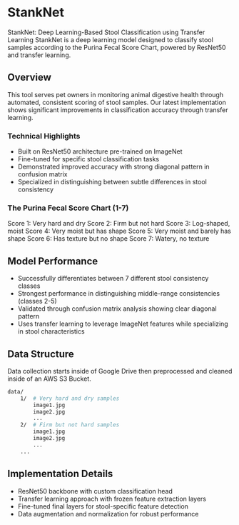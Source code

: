 # StankNet

StankNet: Deep Learning-Based Stool Classification using Transfer Learning
StankNet is a deep learning model designed to classify stool samples according to the Purina Fecal Score Chart, powered by ResNet50 and transfer learning.

## Overview
This tool serves pet owners in monitoring animal digestive health through automated, consistent scoring of stool samples. Our latest implementation shows significant improvements in classification accuracy through transfer learning.

### Technical Highlights
- Built on ResNet50 architecture pre-trained on ImageNet
- Fine-tuned for specific stool classification tasks
- Demonstrated improved accuracy with strong diagonal pattern in confusion matrix
- Specialized in distinguishing between subtle differences in stool consistency

### The Purina Fecal Score Chart (1-7)

Score 1: Very hard and dry
Score 2: Firm but not hard
Score 3: Log-shaped, moist
Score 4: Very moist but has shape
Score 5: Very moist and barely has shape
Score 6: Has texture but no shape
Score 7: Watery, no texture

## Model Performance
- Successfully differentiates between 7 different stool consistency classes
- Strongest performance in distinguishing middle-range consistencies (classes 2-5)
- Validated through confusion matrix analysis showing clear diagonal pattern
- Uses transfer learning to leverage ImageNet features while specializing in stool characteristics

## Data Structure
Data collection starts inside of Google Drive then preprocessed and cleaned inside of an AWS S3 Bucket. 

```bash
data/
    1/  # Very hard and dry samples
        image1.jpg
        image2.jpg
        ...
    2/  # Firm but not hard samples
        image1.jpg
        image2.jpg
        ...
    ...
```

## Implementation Details
- ResNet50 backbone with custom classification head
- Transfer learning approach with frozen feature extraction layers
- Fine-tuned final layers for stool-specific feature detection
- Data augmentation and normalization for robust performance
